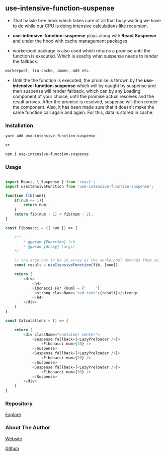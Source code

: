 ## use-intensive-function-suspense

- That hassle free hook which takes care of all that busy waiting we have to do while our CPU is doing intensive calculations like recursion.

- **use-intensive-function-suspense** plays along with **React Suspense** and under the hood with cache management packages

- workerpool package is also used which returns a promise until the function is executed. Which is exaclty what suspense needs to render the fallback.

```js
workerpool, lru-cache, immer, md5 etc.
```

- Until the the function is executed, the promise is thrown by the **use-intensive-function-suspense** which will by caught by suspense and then suspense will render fallback, which can by any Loading component of your choice, until the promise actual resolves and the result arrives. After the promise is resolved, suspense will then render the component.
Also, it has been made sure that it doesn't make the same function call again and again. For this, data is stored in cache.

### Installation

```sh
yarn add use-intensive-function-suspense

or

npm i use-intensive-function-suspense

```

### Usage

```js

import React, { Suspense } from 'react';
import useItensiveFunction from 'use-intensive-function-suspense';

function fib(num){
    if(num <= 1){
        return num;
    }
    return fib(num - 1) + fib(num - 2);
}

const Fibonacci = ({ num }) => {

    /**
        * @param {Function} fib
        * @param {Array} [args] 
    */

    // the args has to be in array as the workerpool demands them so.
    const result = useItensiveFunction(fib, [num]);

    return (
        <div>
            <h4>
            Fibonacci For {num} = {'    '} 
             <strong className='red-text'>{result}</strong>
            </h4>
        </div>
    )
}

const Calculations = () => {

    return (
        <div className="container center">
            <Suspense fallback={<LazyPreloader />}>
                <Fibonacci num={10} />
            </Suspense>
            <Suspense fallback={<LazyPreloader />}>
                <Fibonacci num={20} />
            </Suspense>
            <Suspense fallback={<LazyPreloader />}>
                <Fibonacci num={30} />
            </Suspense>
        </div>
    )
}

```

### Repository

[Explore](https://github.com/inblack67/use-intensive-function-suspense)

### About The Author

[Website](https://inblack67.netlify.app)

[Github](https://github.com/inblack67)

